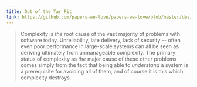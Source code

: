 ```yaml
---
title: Out of the Tar Pit
link: https://github.com/papers-we-love/papers-we-love/blob/master/design/out-of-the-tar-pit.pdf
---
```


> Complexity is _the_ root cause of the vast majority of problems with
> software today. Unreliability, late delivery, lack of security --
> often even poor performance in large-scale systems can all be seen as
> deriving ultimately from unmanageable complexity. The primary status
> of complexity as _the_ major cause of these other problems comes simply
> from the fact that being able to _understand_ a system is a prerequisite
> for avoiding all of them, and of course it is this which complexity
> destroys.
